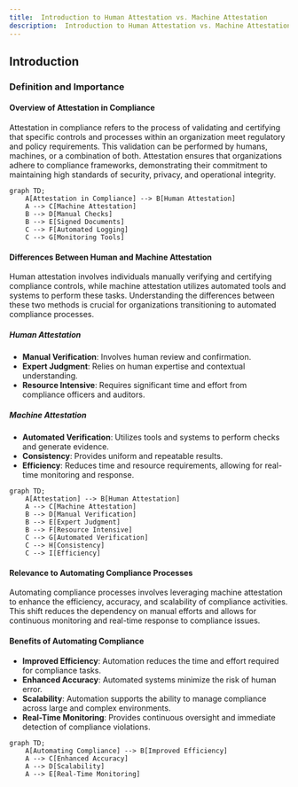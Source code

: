 ```yaml
---
title:  Introduction to Human Attestation vs. Machine Attestation
description:  Introduction to Human Attestation vs. Machine Attestation
---
```




## Introduction

### Definition and Importance

#### Overview of Attestation in Compliance
Attestation in compliance refers to the process of validating and certifying that specific controls and processes within an organization meet regulatory and policy requirements. This validation can be performed by humans, machines, or a combination of both. Attestation ensures that organizations adhere to compliance frameworks, demonstrating their commitment to maintaining high standards of security, privacy, and operational integrity.

```mermaid
graph TD;
    A[Attestation in Compliance] --> B[Human Attestation]
    A --> C[Machine Attestation]
    B --> D[Manual Checks]
    B --> E[Signed Documents]
    C --> F[Automated Logging]
    C --> G[Monitoring Tools]
```

#### Differences Between Human and Machine Attestation
Human attestation involves individuals manually verifying and certifying compliance controls, while machine attestation utilizes automated tools and systems to perform these tasks. Understanding the differences between these two methods is crucial for organizations transitioning to automated compliance processes.

##### Human Attestation
- **Manual Verification**: Involves human review and confirmation.
- **Expert Judgment**: Relies on human expertise and contextual understanding.
- **Resource Intensive**: Requires significant time and effort from compliance officers and auditors.

##### Machine Attestation
- **Automated Verification**: Utilizes tools and systems to perform checks and generate evidence.
- **Consistency**: Provides uniform and repeatable results.
- **Efficiency**: Reduces time and resource requirements, allowing for real-time monitoring and response.

```mermaid
graph TD;
    A[Attestation] --> B[Human Attestation]
    A --> C[Machine Attestation]
    B --> D[Manual Verification]
    B --> E[Expert Judgment]
    B --> F[Resource Intensive]
    C --> G[Automated Verification]
    C --> H[Consistency]
    C --> I[Efficiency]
```

#### Relevance to Automating Compliance Processes
Automating compliance processes involves leveraging machine attestation to enhance the efficiency, accuracy, and scalability of compliance activities. This shift reduces the dependency on manual efforts and allows for continuous monitoring and real-time response to compliance issues.

#### Benefits of Automating Compliance
- **Improved Efficiency**: Automation reduces the time and effort required for compliance tasks.
- **Enhanced Accuracy**: Automated systems minimize the risk of human error.
- **Scalability**: Automation supports the ability to manage compliance across large and complex environments.
- **Real-Time Monitoring**: Provides continuous oversight and immediate detection of compliance violations.

```mermaid
graph TD;
    A[Automating Compliance] --> B[Improved Efficiency]
    A --> C[Enhanced Accuracy]
    A --> D[Scalability]
    A --> E[Real-Time Monitoring]
```



